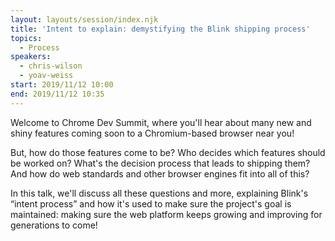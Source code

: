 ```yaml
---
layout: layouts/session/index.njk
title: 'Intent to explain: demystifying the Blink shipping process'
topics:
  - Process
speakers:
  - chris-wilson
  - yoav-weiss
start: 2019/11/12 10:00
end: 2019/11/12 10:35
---
```


Welcome to Chrome Dev Summit, where you'll hear about many new and shiny features coming soon to a Chromium-based browser near you!

But, how do those features come to be? Who decides which features should be worked on? What's the decision process that leads to shipping them? And how do web standards and other browser engines fit into all of this?

In this talk, we'll discuss all these questions and more, explaining Blink's “intent process” and how it's used to make sure the project's goal is maintained: making sure the web platform keeps growing and improving for generations to come!
